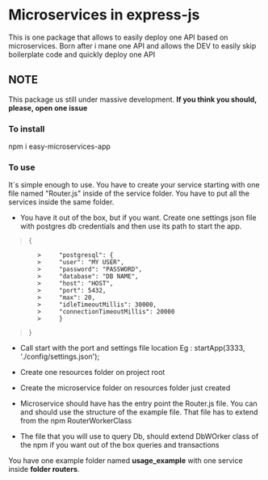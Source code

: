 # Microservices in express-js 

This is one package that allows to easily deploy one API based on microservices. Born after i mane one API and allows the DEV to easily skip boilerplate code and quickly deploy one API

## NOTE

This package us still under massive development. **If you think you should, please, open one issue**

### To install
npm i easy-microservices-app

### To use
It´s simple enough to use. You have to create your service starting with one file named "Router.js" inside of the service folder. You have to put all the services inside the same folder.

- You have it out of the box, but if you want. Create one settings json file with postgres db credentials and then use its path to start the app.

>     {
			>     "postgresql": {
			>     "user": "MY USER",
			>     "password": "PASSWORD",
			>     "database": "DB NAME",
			>     "host": "HOST",
			>     "port": 5432,
			>     "max": 20,
			>     "idleTimeoutMillis": 30000,
			>     "connectionTimeoutMillis": 20000
			>     }    
>     }

- Call start with the port and settings file location Eg : startApp(3333, './config/settings.json');

- Create one resources folder on project root

- Create the microservice folder on resources folder just created

- Microservice should have has the entry point the Router.js file. You can and should use the structure of the example file. That file has to extend from the npm RouterWorkerClass

- The file that you will use to query Db, should extend DbWOrker class of the npm if you want out of the box queries and transactions

You have one example folder named **usage_example** with one service inside **folder routers**. 
